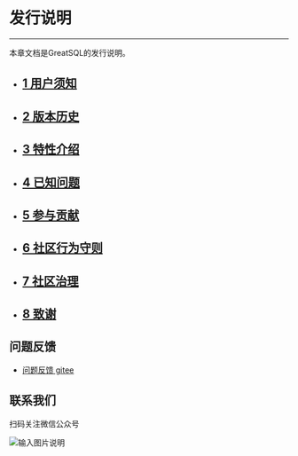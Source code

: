 # 发行说明
---
本章文档是GreatSQL的发行说明。

- ## [1 用户须知](./1-1-notes-to-users.md)
- ## [2 版本历史](./1-2-release-history.md)
- ## [3 特性介绍](./1-3-greatsql-features.md)
- ## [4 已知问题](./1-4-issues-known.md)
- ## [5 参与贡献](./1-5-contribute-to-greatsql.md)
- ## [6 社区行为守则](./1-6-community-rules.md)
- ## [7 社区治理](./1-8-community-toc.md)
- ## [8 致谢](./1-7-thanks.md)


**问题反馈**
---
- [问题反馈 gitee](https://gitee.com/GreatSQL/GreatSQL-Manual/issues)


**联系我们**
---

扫码关注微信公众号

![输入图片说明](https://images.gitee.com/uploads/images/2021/0802/141935_2ea2c196_8779455.jpeg "greatsql社区-wx-qrcode-0.5m.jpg")
